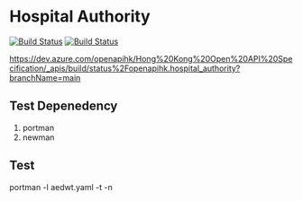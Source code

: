 # Hospital Authority
[![Build Status](https://dev.azure.com/openapihk/Hong%20Kong%20Open%20API%20Specification/_apis/build/status%2Fopenapihk.hospital_authority?branchName=main&label=API%20is%20live&stageName=Test%20the%20API%20server%20is%20live)](https://dev.azure.com/openapihk/Hong%20Kong%20Open%20API%20Specification/_build?definitionId=2&branchName=main)
[![Build Status](https://dev.azure.com/openapihk/Hong%20Kong%20Open%20API%20Specification/_apis/build/status%2Fopenapihk.hospital_authority?branchName=main&label=Schema%20is%20valid&stageName=Validate%20schema%20from%20API%20server)](https://dev.azure.com/openapihk/Hong%20Kong%20Open%20API%20Specification/_build?definitionId=2&branchName=main)

https://dev.azure.com/openapihk/Hong%20Kong%20Open%20API%20Specification/_apis/build/status%2Fopenapihk.hospital_authority?branchName=main
## Test Depenedency
1. portman
2. newman

## Test
portman -l aedwt.yaml -t -n

